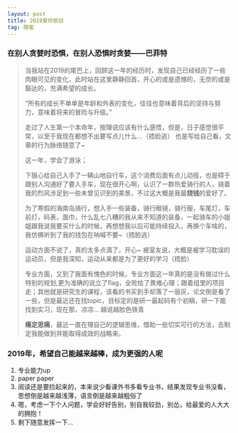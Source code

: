 ```yaml
---
layout: post
title: 2019爱你依旧
tag: 随笔
---
```

### 在别人贪婪时恐惧，在别人恐惧时贪婪——巴菲特
> 当我站在2019的尾巴上，回顾这一年的经历时，发现自己已经经历了一些肉眼可见的变化，此时站在这里静静回首，开心的或是遗憾的，无奈的或是豁达的，充满希望的成长。
> 
> “所有的成长不单单是年龄和外表的变化，往往也意味着背后的坚持与努力，意味着将来的冒险与升级。”
> 
> 走过了人生第一个本命年，按理说应该有什么感悟，但是，日子感觉很平常，以至于我现在都想不出要写点儿什么...（捂脸逃）
也是写给自己看，文章的行为脉络随意了~
> 
> 这一年，学会了游泳；
> 
> 下狠心给自己入手了一辆山地自行车，这个消费后面有点儿动摇，也是碍于跟别人沟通好了要入手车，现在很开心啊，认识了一群热爱骑行的人，骑着我的烈风涉足到一些未曾见识到的美景，不过这大概是我最**烧钱**的爱好了。
> 
> 为了寒假的海南岛骑行，想入手一些装备，骑行眼镜，骑行服，车尾灯，车前灯，码表，面巾，什么乱七八糟的我从来不知道的装备，一起骑车的小姐姐跟我说我要买什么的时候，再想想我以后可能持续投入，再换个车啥的，我仿佛听到了我的钱包在呐喊不要~（捂脸逃）
> 
> 运动方面不说了，真的太多点滴了，开心~
被室友说，大概是被学习耽误的运动员，但是我深知，运动从来都是为了更好的学习（捂脸）
> 
> 专业方面，又到了我面有愧色的时候，专业方面这一年真的是没有做过什么特别的规划,更为准确的说立了flag，全败给了畏难心理；跟着组里的项目走；其他就是研究生的课程，该看的书买到手却落了一层灰，论文倒是看了一些，但是最近还在找topic，目标定的是研一最起码有个初稿，研一下能找到实习，现在那，凉凉...
> 越说越脸色铁青
> 
> **痛定思痛**，最近一直在理自己的逻辑思维，借助一些切实可行的方法，去制定我能做到并能取得成效的战略来。
> 


### 2019年，希望自己能越来越棒，成为更强的人呢

 1. 专业能力up
 2. paper paper
 3. 阅读还是要捡起来的，本来说少看课外书多看专业书，结果发现专业书没看，思想倒是越来越浅薄，语言倒是越来越粗俗了
 4. 嗯，考虑一下个人问题，学会好好告别，别自我较劲，别怂，给最爱的人大大的拥抱！
 5. 剩下随意发挥一下...
 
